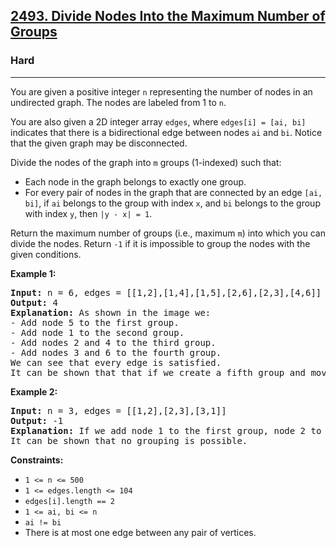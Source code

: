 <h2><a href="https://leetcode.com/problems/divide-nodes-into-the-maximum-number-of-groups">2493. Divide Nodes Into the Maximum Number of Groups</a></h2>
<h3>Hard</h3>
<hr>
<p>You are given a positive integer <code>n</code> representing the number of nodes in an undirected graph. The nodes are labeled from 1 to <code>n</code>.</p>
<p>You are also given a 2D integer array <code>edges</code>, where <code>edges[i] = [ai, bi]</code> indicates that there is a bidirectional edge between nodes <code>ai</code> and <code>bi</code>. Notice that the given graph may be disconnected.</p>
<p>Divide the nodes of the graph into <code>m</code> groups (1-indexed) such that:</p>
<ul>
  <li>Each node in the graph belongs to exactly one group.</li>
  <li>For every pair of nodes in the graph that are connected by an edge <code>[ai, bi]</code>, if <code>ai</code> belongs to the group with index <code>x</code>, and <code>bi</code> belongs to the group with index <code>y</code>, then <code>|y - x| = 1</code>.</li>
</ul>
<p>Return the maximum number of groups (i.e., maximum <code>m</code>) into which you can divide the nodes. Return <code>-1</code> if it is impossible to group the nodes with the given conditions.</p>
<p><strong>Example 1:</strong></p>
<pre>
<strong>Input:</strong> n = 6, edges = [[1,2],[1,4],[1,5],[2,6],[2,3],[4,6]]
<strong>Output:</strong> 4
<strong>Explanation:</strong> As shown in the image we:
- Add node 5 to the first group.
- Add node 1 to the second group.
- Add nodes 2 and 4 to the third group.
- Add nodes 3 and 6 to the fourth group.
We can see that every edge is satisfied.
It can be shown that that if we create a fifth group and move any node from the third or fourth group to it, at least one of the edges will not be satisfied.
</pre>
<p><strong>Example 2:</strong></p>
<pre>
<strong>Input:</strong> n = 3, edges = [[1,2],[2,3],[3,1]]
<strong>Output:</strong> -1
<strong>Explanation:</strong> If we add node 1 to the first group, node 2 to the second group, and node 3 to the third group to satisfy the first two edges, we can see that the third edge will not be satisfied.
It can be shown that no grouping is possible.
</pre>
<p><strong>Constraints:</strong></p>
<ul>
  <li><code>1 <= n <= 500</code></li>
  <li><code>1 <= edges.length <= 104</code></li>
  <li><code>edges[i].length == 2</code></li>
  <li><code>1 <= ai, bi <= n</code></li>
  <li><code>ai != bi</code></li>
  <li>There is at most one edge between any pair of vertices.</li>
</ul>
